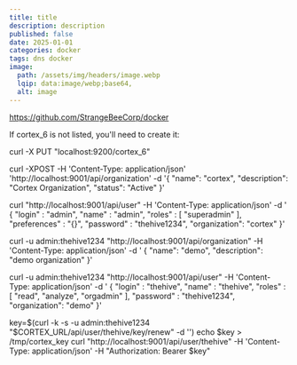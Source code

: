 ```yaml
---
title: title
description: description
published: false
date: 2025-01-01
categories: docker
tags: dns docker
image:
  path: /assets/img/headers/image.webp
  lqip: data:image/webp;base64,
  alt: image
---
```


https://github.com/StrangeBeeCorp/docker

If cortex_6 is not listed, you'll need to create it:

curl -X PUT "localhost:9200/cortex_6"

curl -XPOST -H 'Content-Type: application/json' 'http://localhost:9001/api/organization' -d '{
"name": "cortex",
"description": "Cortex Organization",
"status": "Active"
}'

curl "http://localhost:9001/api/user" -H 'Content-Type: application/json' -d '
{
"login" : "admin",
"name" : "admin",
"roles" : [
"superadmin"
],
"preferences" : "{}",
"password" : "thehive1234",
"organization": "cortex"
}'

curl -u admin:thehive1234 "http://localhost:9001/api/organization" -H 'Content-Type: application/json' -d '
{
"name": "demo",
"description": "demo organization"
}'

curl -u admin:thehive1234 "http://localhost:9001/api/user" -H 'Content-Type: application/json' -d '
{
"login" : "thehive",
"name" : "thehive",
"roles" : [
"read",
"analyze",
"orgadmin"
],
"password" : "thehive1234",
"organization": "demo"
}'

key=$(curl -k -s -u admin:thehive1234 "$CORTEX_URL/api/user/thehive/key/renew" -d '')
echo $key > /tmp/cortex_key
curl "http://localhost:9001/api/user/thehive" -H 'Content-Type: application/json' -H "Authorization: Bearer $key"
